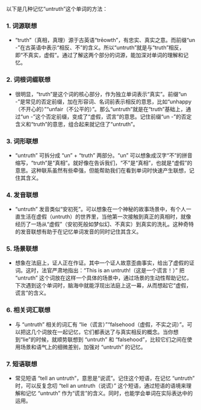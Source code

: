 以下是几种记忆“untruth”这个单词的方法：

### 1. 词源联想
 - “truth”（真相，真理）源于古英语“trēowth”，有忠实、真实之意。而前缀“un -”在古英语中表示“相反、不”的含义。所以“untruth”就是与“truth”相反，即“不真实，虚假”。通过了解这两个部分的词源，能加深对单词的理解和记忆。

### 2. 词根词缀联想
 - 很明显，“truth”是这个词的核心部分，作为独立单词表示“真实”。前缀“un -”是常见的否定前缀，加在形容词、名词前表示相反的意思，比如“unhappy（不开心的）”“unfair（不公平的）”。那么“untruth”就是在“truth”基础上，通过“un -”这个否定前缀，变成了“虚假，谎言”的意思。记住前缀“un -”的否定含义和“truth”的意思，组合起来就记住了“untruth”。

### 3. 词形联想
 - “untruth” 可拆分成 “un” + “truth” 两部分。“un” 可以想象成汉字“不”的拼音缩写，“truth”是“真相”。就好像在告诉我们，“不”是“真相”，也就是“虚假”的意思。这种联系虽然有些牵强，但能帮助我们在看到单词时快速产生联想，记住其含义。

### 4. 发音联想
 - “untruth” 发音类似“安初死”。可以想象在一个神秘的故事场景中，有个人一直生活在虚假（untruth）的世界里，当他第一次接触到真正的真相时，就像经历了一场从“虚假”（安初死般如梦似幻、不真实）到真实的洗礼。这种奇特的发音联想有助于在记忆单词发音的同时记住其含义。

### 5. 场景联想
 - 想象在法庭上，证人正在作证。其中一个证人故意歪曲事实，给出了虚假的证词。这时，法官严肃地指出：“This is an untruth!（这是一个谎言！）” 把 “untruth” 这个词放在这样一个具体的场景中，通过场景的生动性帮助记忆，下次遇到这个单词时，脑海中就能浮现出法庭上这一幕，从而想起它“虚假，谎言”的含义。

### 6. 相关词汇联想
 - 与 “untruth” 相关的词汇有 “lie（谎言）”“falsehood（虚假，不实之词）”。可以把这几个词放在一起记忆，它们都表达了与真实相反的概念。当你想到“lie”的时候，就顺势联想到 “untruth” 和 “falsehood”，比较它们之间在使用场景和语气上的细微差别，加强对 “untruth” 的记忆。

### 7. 短语联想
 - 常见短语 “tell an untruth”，意思是“说谎”。记住这个短语，在记忆 “untruth” 时，可以反复念叨 “tell an untruth（说谎）” 这个短语，通过短语的语境来理解和记忆 “untruth” 作为“谎言”的含义。同时，也能学会单词在实际表达中的运用。 